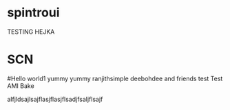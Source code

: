 # spintroui
TESTING
HEJKA
# SCN
#Hello world1
yummy yummy
ranjithsimple
deebohdee and friends
test
Test AMI Bake

alfjldsajlsajflasjflasjflsadjfsaljflsajf
